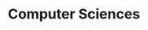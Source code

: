 ---
layout: archive
title: Computer Sciences
permalink: /cs/
category: cs
# tagline: "it's all about perception."
---